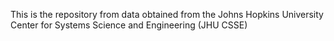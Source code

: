 This is the repository from data obtained from the Johns Hopkins University Center for Systems Science and Engineering (JHU CSSE)
